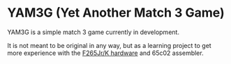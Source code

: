 # YAM3G (Yet Another Match 3 Game)

YAM3G is a simple match 3 game currently in development.

It is not meant to be original in any way, but as a learning project to get more experience with the [F265Jr/K hardware](https://c265foenix.com/f256-jr) and 65c02 assembler.


